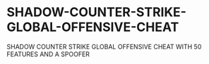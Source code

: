 # SHADOW-COUNTER-STRIKE-GLOBAL-OFFENSIVE-CHEAT
SHADOW COUNTER STRIKE GLOBAL OFFENSIVE CHEAT WITH 50 FEATURES AND A SPOOFER

